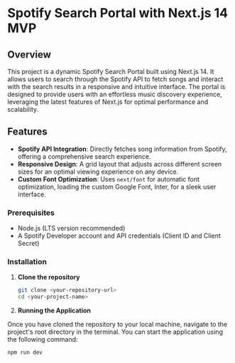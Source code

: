 # Spotify Search Portal with Next.js 14 MVP

## Overview

This project is a dynamic Spotify Search Portal built using Next.js 14. 
It allows users to search through the Spotify API to fetch songs and interact with the search results in a responsive and intuitive interface. 
The portal is designed to provide users with an effortless music discovery experience, leveraging the latest features of Next.js for optimal performance and scalability.

## Features

- **Spotify API Integration**: Directly fetches song information from Spotify, offering a comprehensive search experience.
- **Responsive Design**: A grid layout that adjusts across different screen sizes for an optimal viewing experience on any device.
- **Custom Font Optimization**: Uses `next/font` for automatic font optimization, loading the custom Google Font, Inter, for a sleek user interface.

### Prerequisites

- Node.js (LTS version recommended)
- A Spotify Developer account and API credentials (Client ID and Client Secret)

### Installation

1. **Clone the repository**

   ```bash
   git clone <your-repository-url>
   cd <your-project-name>

2. **Running the Application**

Once you have cloned the repository to your local machine, navigate to the project's root directory in the terminal. You can start the application using the following command:

```bash
npm run dev
